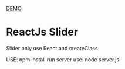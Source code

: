<a href="http://waspfreak.github.io/curso/public/carousel.html">DEMO</a>

<h1>ReactJs Slider</h1>
<p>Slider only use React and createClass</p>

USE: npm install
run server use: node server.js

